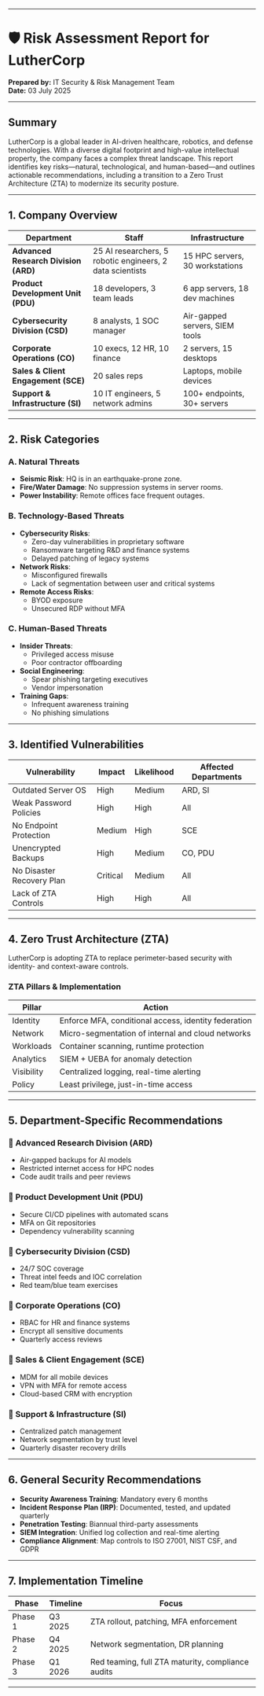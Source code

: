 
---

# 🛡️ Risk Assessment Report for LutherCorp

**Prepared by:** IT Security & Risk Management Team  
**Date:** 03 July 2025  

---

##  Summary

LutherCorp is a global leader in AI-driven healthcare, robotics, and defense technologies. With a diverse digital footprint and high-value intellectual property, the company faces a complex threat landscape. This report identifies key risks—natural, technological, and human-based—and outlines actionable recommendations, including a transition to a Zero Trust Architecture (ZTA) to modernize its security posture.

---

## 1. Company Overview

| Department | Staff | Infrastructure |
|------------|-------|----------------|
| **Advanced Research Division (ARD)** | 25 AI researchers, 5 robotic engineers, 2 data scientists | 15 HPC servers, 30 workstations |
| **Product Development Unit (PDU)** | 18 developers, 3 team leads | 6 app servers, 18 dev machines |
| **Cybersecurity Division (CSD)** | 8 analysts, 1 SOC manager | Air-gapped servers, SIEM tools |
| **Corporate Operations (CO)** | 10 execs, 12 HR, 10 finance | 2 servers, 15 desktops |
| **Sales & Client Engagement (SCE)** | 20 sales reps | Laptops, mobile devices |
| **Support & Infrastructure (SI)** | 10 IT engineers, 5 network admins | 100+ endpoints, 30+ servers |

---

##  2. Risk Categories

### A. Natural Threats
- **Seismic Risk**: HQ is in an earthquake-prone zone.
- **Fire/Water Damage**: No suppression systems in server rooms.
- **Power Instability**: Remote offices face frequent outages.

### B. Technology-Based Threats
- **Cybersecurity Risks**:
  - Zero-day vulnerabilities in proprietary software
  - Ransomware targeting R&D and finance systems
  - Delayed patching of legacy systems
- **Network Risks**:
  - Misconfigured firewalls
  - Lack of segmentation between user and critical systems
- **Remote Access Risks**:
  - BYOD exposure
  - Unsecured RDP without MFA

### C. Human-Based Threats
- **Insider Threats**:
  - Privileged access misuse
  - Poor contractor offboarding
- **Social Engineering**:
  - Spear phishing targeting executives
  - Vendor impersonation
- **Training Gaps**:
  - Infrequent awareness training
  - No phishing simulations

---

##  3. Identified Vulnerabilities

| Vulnerability | Impact | Likelihood | Affected Departments |
|---------------|--------|------------|----------------------|
| Outdated Server OS | High | Medium | ARD, SI |
| Weak Password Policies | High | High | All |
| No Endpoint Protection | Medium | High | SCE |
| Unencrypted Backups | High | Medium | CO, PDU |
| No Disaster Recovery Plan | Critical | Medium | All |
| Lack of ZTA Controls | High | High | All |

---

##  4. Zero Trust Architecture (ZTA)

LutherCorp is adopting ZTA to replace perimeter-based security with identity- and context-aware controls.

### ZTA Pillars & Implementation

| Pillar     | Action                                               |
| ---------- | ---------------------------------------------------- |
| Identity   | Enforce MFA, conditional access, identity federation |
| Network    | Micro-segmentation of internal and cloud networks    |
| Workloads  | Container scanning, runtime protection               |
| Analytics  | SIEM + UEBA for anomaly detection                    |
| Visibility | Centralized logging, real-time alerting              |
|  Policy    | Least privilege, just-in-time access                 |

---

##  5. Department-Specific Recommendations

### 🔸 Advanced Research Division (ARD)
- Air-gapped backups for AI models
- Restricted internet access for HPC nodes
- Code audit trails and peer reviews

### 🔸 Product Development Unit (PDU)
- Secure CI/CD pipelines with automated scans
- MFA on Git repositories
- Dependency vulnerability scanning

### 🔸 Cybersecurity Division (CSD)
- 24/7 SOC coverage
- Threat intel feeds and IOC correlation
- Red team/blue team exercises

### 🔸 Corporate Operations (CO)
- RBAC for HR and finance systems
- Encrypt all sensitive documents
- Quarterly access reviews

### 🔸 Sales & Client Engagement (SCE)
- MDM for all mobile devices
- VPN with MFA for remote access
- Cloud-based CRM with encryption

### 🔸 Support & Infrastructure (SI)
- Centralized patch management
- Network segmentation by trust level
- Quarterly disaster recovery drills

---

##  6. General Security Recommendations

- **Security Awareness Training**: Mandatory every 6 months
- **Incident Response Plan (IRP)**: Documented, tested, and updated quarterly
- **Penetration Testing**: Biannual third-party assessments
- **SIEM Integration**: Unified log collection and real-time alerting
- **Compliance Alignment**: Map controls to ISO 27001, NIST CSF, and GDPR

---

##  7. Implementation Timeline

| Phase | Timeline | Focus |
|-------|----------|-------|
| Phase 1 | Q3 2025 | ZTA rollout, patching, MFA enforcement |
| Phase 2 | Q4 2025 | Network segmentation, DR planning |
| Phase 3 | Q1 2026 | Red teaming, full ZTA maturity, compliance audits |

---

